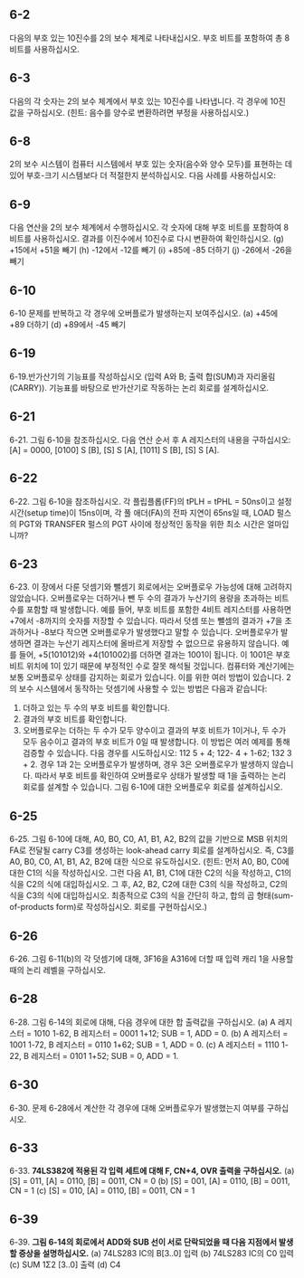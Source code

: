 ## 6-2
다음의 부호 있는 10진수를 2의 보수 체계로 나타내십시오. 부호 비트를 포함하여 총 8비트를 사용하십시오.
## 6-3
다음의 각 숫자는 2의 보수 체계에서 부호 있는 10진수를 나타냅니다. 각 경우에 10진 값을 구하십시오. (힌트: 음수를 양수로 변환하려면 부정을 사용하십시오.)
## 6-8
2의 보수 시스템이 컴퓨터 시스템에서 부호 있는 숫자(음수와 양수 모두)를 표현하는 데 있어 부호-크기 시스템보다 더 적절한지 분석하십시오. 다음 사례를 사용하십시오:
## 6-9
다음 연산을 2의 보수 체계에서 수행하십시오. 각 숫자에 대해 부호 비트를 포함하여 8비트를 사용하십시오. 결과를 이진수에서 10진수로 다시 변환하여 확인하십시오.
(g) +15에서 +51을 빼기
(h) -12에서 -12를 빼기
(i) +85에 -85 더하기
(j) -26에서 -26을 빼기
## 6-10
6-10 문제를 반복하고 각 경우에 오버플로가 발생하는지 보여주십시오.
(a) +45에 +89 더하기
(d) +89에서 -45 빼기
## 6-19
6-19.반가산기의 기능표를 작성하십시오 (입력 A와 B; 출력 합(SUM)과 자리올림(CARRY)). 기능표를 바탕으로 반가산기로 작동하는 논리 회로를 설계하십시오.
## 6-21
6-21. 그림 6-10을 참조하십시오. 다음 연산 순서 후 A 레지스터의 내용을 구하십시오: [A] = 0000, [0100] S [B], [S] S [A], [1011] S [B], [S] S [A].
## 6-22
6-22. 그림 6-10을 참조하십시오. 각 플립플롭(FF)의 tPLH = tPHL = 50ns이고 설정 시간(setup time)이 15ns이며, 각 풀 애더(FA)의 전파 지연이 65ns일 때, LOAD 펄스의 PGT와 TRANSFER 펄스의 PGT 사이에 정상적인 동작을 위한 최소 시간은 얼마입니까?
## 6-23
6-23. 이 장에서 다룬 덧셈기와 뺄셈기 회로에서는 오버플로우 가능성에 대해 고려하지 않았습니다. 오버플로우는 더하거나 뺀 두 수의 결과가 누산기의 용량을 초과하는 비트 수를 포함할 때 발생합니다. 예를 들어, 부호 비트를 포함한 4비트 레지스터를 사용하면 +7에서 -8까지의 숫자를 저장할 수 있습니다. 따라서 덧셈 또는 뺄셈의 결과가 +7을 초과하거나 -8보다 작으면 오버플로우가 발생했다고 말할 수 있습니다. 오버플로우가 발생하면 결과는 누산기 레지스터에 올바르게 저장할 수 없으므로 유용하지 않습니다. 예를 들어, +5(101012)와 +4(101002)를 더하면 결과는 1001이 됩니다. 이 1001은 부호 비트 위치에 1이 있기 때문에 부정적인 수로 잘못 해석될 것입니다. 컴퓨터와 계산기에는 보통 오버플로우 상태를 감지하는 회로가 있습니다. 이를 위한 여러 방법이 있습니다. 2의 보수 시스템에서 동작하는 덧셈기에 사용할 수 있는 방법은 다음과 같습니다:
1. 더하고 있는 두 수의 부호 비트를 확인합니다.
2. 결과의 부호 비트를 확인합니다.
3. 오버플로우는 더하는 두 수가 모두 양수이고 결과의 부호 비트가 1이거나, 두 수가 모두 음수이고 결과의 부호 비트가 0일 때 발생합니다.
이 방법은 여러 예제를 통해 검증할 수 있습니다. 다음 경우를 시도하십시오: 112 5 + 4; 122- 4 + 1-62; 132 3 + 2. 경우 1과 2는 오버플로우가 발생하며, 경우 3은 오버플로우가 발생하지 않습니다. 따라서 부호 비트를 확인하여 오버플로우 상태가 발생할 때 1을 출력하는 논리 회로를 설계할 수 있습니다. 그림 6-10에 대한 오버플로우 회로를 설계하십시오.
## 6-25
6-25. 그림 6-10에 대해, A0, B0, C0, A1, B1, A2, B2의 값을 기반으로 MSB 위치의 FA로 전달될 carry C3를 생성하는 look-ahead carry 회로를 설계하십시오. 즉, C3를 A0, B0, C0, A1, B1, A2, B2에 대한 식으로 유도하십시오. (힌트: 먼저 A0, B0, C0에 대한 C1의 식을 작성하십시오. 그런 다음 A1, B1, C1에 대한 C2의 식을 작성하고, C1의 식을 C2의 식에 대입하십시오. 그 후, A2, B2, C2에 대한 C3의 식을 작성하고, C2의 식을 C3의 식에 대입하십시오. 최종적으로 C3의 식을 간단히 하고, 합의 곱 형태(sum-of-products form)로 작성하십시오. 회로를 구현하십시오.)
## 6-26
6-26. 그림 6-11(b)의 각 덧셈기에 대해, 3F16을 A316에 더할 때 입력 캐리 1을 사용할 때의 논리 레벨을 구하십시오.
## 6-28
6-28. 그림 6-14의 회로에 대해, 다음 경우에 대한 합 출력값을 구하십시오.
(a) A 레지스터 = 1010 1-62, B 레지스터 = 0001 1+12; SUB = 1, ADD = 0.
(b) A 레지스터 = 1001 1-72, B 레지스터 = 0110 1+62; SUB = 1, ADD = 0.
(c) A 레지스터 = 1110 1-22, B 레지스터 = 0101 1+52; SUB = 0, ADD = 1.
## 6-30
6-30. 문제 6-28에서 계산한 각 경우에 대해 오버플로우가 발생했는지 여부를 구하십시오.
## 6-33
6-33. **74LS382에 적용된 각 입력 세트에 대해 F, CN+4, OVR 출력을 구하십시오.**
(a) [S] = 011, [A] = 0110, [B] = 0011, CN = 0
(b) [S] = 001, [A] = 0110, [B] = 0011, CN = 1
(c) [S] = 010, [A] = 0110, [B] = 0011, CN = 1
## 6-39
6-39. **그림 6-14의 회로에서 ADD와 SUB 선이 서로 단락되었을 때 다음 지점에서 발생할 증상을 설명하십시오.**
(a) 74LS283 IC의 B[3..0] 입력
(b) 74LS283 IC의 C0 입력
(c) SUM 1Σ2 [3..0] 출력
(d) C4